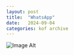 ```yaml
---
layout:	post
title:	"WhatsApp"
date:	2024-09-04
categories:	kof archive
---
```


![Image Alt](https://k0f.github.io/assets/WhatsApp)